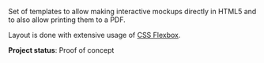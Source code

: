 
Set of templates to allow making interactive mockups directly in HTML5 and to also allow printing them to a PDF.

Layout is done with extensive usage of 
<a href="http://css-tricks.com/snippets/css/a-guide-to-flexbox/"> CSS Flexbox</a>.

__Project status__: Proof of concept




